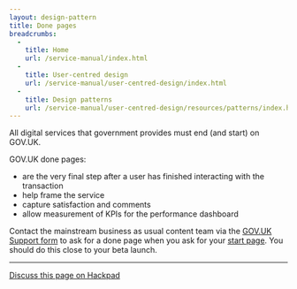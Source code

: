 ```yaml
---
layout: design-pattern
title: Done pages
breadcrumbs:
  -
    title: Home
    url: /service-manual/index.html
  -
    title: User-centred design
    url: /service-manual/user-centred-design/index.html
  -
    title: Design patterns
    url: /service-manual/user-centred-design/resources/patterns/index.html
---
```


All digital services that government provides must end (and start) on
GOV.UK.

GOV.UK done pages:

+ are the very final step after a user has finished interacting with the transaction
+ help frame the service
+ capture satisfaction and comments
+ allow measurement of KPIs for the performance dashboard

Contact the mainstream business as usual content team via the [GOV.UK Support form](https://support.production.alphagov.co.uk/new_feature_request/new) to ask for
a done page when you ask for your [start
page](https://www.gov.uk/service-manual/user-centred-design/resources/patterns/start-pages).
You should do this close to your beta launch.

---

[Discuss this page on Hackpad](https://designpatterns.hackpad.com/Done-pages-SnYuLcWGw3j)
